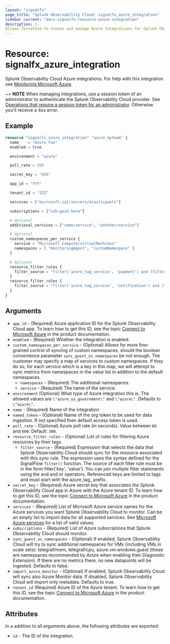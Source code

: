 ```yaml
---
layout: "signalfx"
page_title: "Splunk Observability Cloud: signalfx_azure_integration"
sidebar_current: "docs-signalfx-resource-azure-integration"
description: |-
Allows Terraform to create and manage Azure Integrations for Splunk Observability Cloud
---
```


# Resource: signalfx_azure_integration

Splunk Observability Cloud Azure integrations. For help with this integration see [Monitoring Microsoft Azure](https://docs.splunk.com/observability/en/gdi/get-data-in/connect/azure/azure.html).

~> **NOTE** When managing integrations, use a session token of an administrator to authenticate the Splunk Observability Cloud provider. See [Operations that require a session token for an administrator](https://dev.splunk.com/observability/docs/administration/authtokens#Operations-that-require-a-session-token-for-an-administrator). Otherwise you'll receive a 4xx error.

## Example

```tf
resource "signalfx_azure_integration" "azure_myteam" {
  name    = "Azure Foo"
  enabled = true

  environment = "azure"

  poll_rate = 300

  secret_key = "XXX"

  app_id = "YYY"

  tenant_id = "ZZZ"

  services = ["microsoft.sql/servers/elasticpools"]

  subscriptions = ["sub-guid-here"]

  # Optional
  additional_services = ["some/service", "another/service"]

  # Optional
  custom_namespaces_per_service {
    service = "Microsoft.Compute/virtualMachines"
    namespaces = [ "monitoringAgent", "customNamespace" ]
  }

  # Optional
  resource_filter_rules {
    filter_source = "filter('azure_tag_service', 'payment') and (filter('azure_tag_env', 'prod-us') or filter('azure_tag_env', 'prod-eu'))"
  }
  resource_filter_rules {
    filter_source = "filter('azure_tag_service', 'notification') and (filter('azure_tag_env', 'prod-us') or filter('azure_tag_env', 'prod-eu'))"
  }
}
```

## Arguments

* `app_id` - (Required) Azure application ID for the Splunk Observability Cloud app. To learn how to get this ID, see the topic [Connect to Microsoft Azure](https://docs.splunk.com/observability/en/gdi/get-data-in/connect/azure/azure.html) in the product documentation.
* `enabled` - (Required) Whether the integration is enabled.
* `custom_namespaces_per_service` - (Optional) Allows for more fine-grained control of syncing of custom namespaces, should the boolean convenience parameter `sync_guest_os_namespaces` be not enough. The customer may specify a map of services to custom namespaces. If they do so, for each service which is a key in this map, we will attempt to sync metrics from namespaces in the value list in addition to the default namespaces.
  * `namespaces` - (Required) The additional namespaces.
  * `service` - (Required) The name of the service.
* `environment` (Optional) What type of Azure integration this is. The allowed values are `\"azure_us_government\"` and `\"azure\"`. Defaults to `\"azure\"`.
* `name` - (Required) Name of the integration.
* `named_token` - (Optional) Name of the org token to be used for data ingestion. If not specified then default access token is used.
* `poll_rate` - (Optional) Azure poll rate (in seconds). Value between `60` and `600`. Default: `300`.
* `resource_filter_rules` - (Optional) List of rules for filtering Azure resources by their tags. 
  * `filter_source` - (Required) Expression that selects the data that Splunk Observability Cloud should sync for the resource associated with this sync rule. The expression uses the syntax defined for the SignalFlow `filter()` function. The source of each filter rule must be in the form filter('key', 'value'). You can join multiple filter statements using the and and or operators. Referenced keys are limited to tags and must start with the azure_tag_ prefix.
* `secret_key` - (Required) Azure secret key that associates the Splunk Observability Cloud app in Azure with the Azure tenant ID. To learn how to get this ID, see the topic [Connect to Microsoft Azure](https://docs.splunk.com/observability/en/gdi/get-data-in/connect/azure/azure.html) in the product documentation.
* `services` - (Required) List of Microsoft Azure service names for the Azure services you want Splunk Observability Cloud to monitor. Can be an empty list to import data for all supported services. See [Microsoft Azure services](https://docs.splunk.com/Observability/gdi/get-data-in/integrations.html#azure-integrations) for a list of valid values.
* `subscriptions` - (Required) List of Azure subscriptions that Splunk Observability Cloud should monitor.
* `sync_guest_os_namespaces` - (Optional) If enabled, Splunk Observability Cloud will try to sync additional namespaces for VMs (including VMs in scale sets): telegraf/mem, telegraf/cpu, azure.vm.windows.guest (these are namespaces recommended by Azure when enabling their Diagnostic Extension). If there are no metrics there, no new datapoints will be ingested. Defaults to false.
* `import_azure_monitor` - (Optional) If enabled, Splunk Observability Cloud will sync also Azure Monitor data. If disabled, Splunk Observability Cloud will import only metadata. Defaults to true.
* `tenant_id` (Required) Azure ID of the Azure tenant. To learn how to get this ID, see the topic [Connect to Microsoft Azure](https://docs.splunk.com/observability/en/gdi/get-data-in/connect/azure/azure.html) in the product documentation.

## Attributes

In a addition to all arguments above, the following attributes are exported:

* `id` - The ID of the integration.
